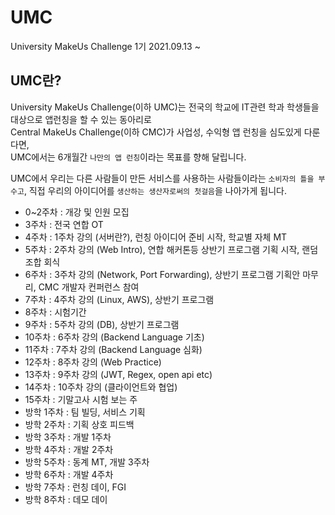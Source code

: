 # UMC
University MakeUs Challenge 1기
2021.09.13 ~  
  
## UMC란?
University MakeUs Challenge(이하 UMC)는 전국의 학교에 IT관련 학과 학생들을 대상으로 앱런칭을 할 수 있는 동아리로  
Central MakeUs Challenge(이하 CMC)가 사업성, 수익형 앱 런칭을 심도있게 다룬다면,  
UMC에서는 6개월간 `나만의 앱 런칭`이라는 목표를 향해 달립니다. 
  
UMC에서 우리는 다른 사람들이 만든 서비스를 사용하는 사람들이라는 `소비자의 틀을 부수고`, 직접 우리의 아이디어를 `생산하는 생산자로써의 첫걸음`을 나아가게 됩니다.
  
- 0~2주차 : 개강 및 인원 모집
- 3주차 :  전국 연합 OT
- 4주차 : 1주차 강의 (서버란?), 런칭 아이디어 준비 시작, 학교별 자체 MT
- 5주차 : 2주차 강의 (Web Intro), 연합 해커톤등 상반기 프로그램 기획 시작, 랜덤 조합 회식
- 6주차 : 3주차 강의 (Network, Port Forwarding), 상반기 프로그램 기획안 마무리, CMC 개발자 컨퍼런스 참여
- 7주차 : 4주차 강의 (Linux, AWS), 상반기 프로그램
- 8주차 : 시험기간
- 9주차 : 5주차 강의 (DB), 상반기 프로그램
- 10주차 : 6주차 강의 (Backend Language 기초)
- 11주차 : 7주차 강의 (Backend Language 심화)
- 12주차 : 8주차 강의 (Web Practice)
- 13주차 : 9주차 강의 (JWT, Regex, open api etc)
- 14주차 : 10주차 강의 (클라이언트와 협업)
- 15주차 : 기말고사 시험 보는 주
- 방학 1주차 : 팀 빌딩, 서비스 기획
- 방학 2주차 : 기획 상호 피드백
- 방학 3주차 : 개발 1주차
- 방학 4주차 : 개발 2주차
- 방학 5주차 : 동계 MT, 개발 3주차
- 방학 6주차 : 개발 4주차
- 방학 7주차 : 런칭 데이, FGI
- 방학 8주차 : 데모 데이
